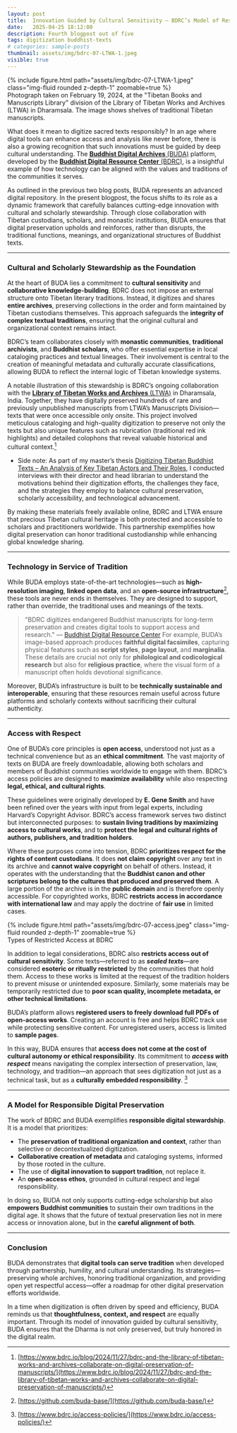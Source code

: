 ```yaml
---
layout: post
title:  Innovation Guided by Cultural Sensitivity – BDRC’s Model of Responsible Digital Stewardship
date:   2025-04-25 18:12:00
description: Fourth blogpost out of five
tags: digitization buddhist-texts
# categories: sample-posts
thumbnail: assets/img/bdrc-07-LTWA-1.jpeg
visible: true
---
```


<div class="row mt-3">
    <div class="col-sm mt-3 mt-md-0">
        {% include figure.html path="assets/img/bdrc-07-LTWA-1.jpeg" class="img-fluid rounded z-depth-1" zoomable=true %}
    </div>
</div>
<div class="caption">
    Photograph taken on February 19, 2024, at the "Tibetan Books and Manuscripts Library" division of the Library of Tibetan Works and Archives (LTWA) in Dharamsala. The image shows shelves of traditional Tibetan manuscripts.
</div>


What does it mean to digitize sacred texts responsibly? In an age where digital tools can enhance access and analysis like never before, there is also a growing recognition that such innovations must be guided by deep cultural understanding. The [**Buddhist Digital Archives** (BUDA)](https://library.bdrc.io) platform, developed by the [**Buddhist Digital Resource Center** (BDRC)](https://www.bdrc.io/), is a insightful example of how technology can be aligned with the values and traditions of the communities it serves.

As outlined in the previous two blog posts, BUDA represents an advanced digital repository. In the present blogpost, the focus shifts to its role as a dynamic framework that carefully balances cutting-edge innovation with cultural and scholarly stewardship. Through close collaboration with Tibetan custodians, scholars, and monastic institutions, BUDA ensures that digital preservation upholds and reinforces, rather than disrupts, the traditional functions, meanings, and organizational structures of Buddhist texts.

---

### Cultural and Scholarly Stewardship as the Foundation

At the heart of BUDA lies a commitment to **cultural sensitivity** and **collaborative knowledge-building**. BDRC does not impose an external structure onto Tibetan literary traditions. Instead, it digitizes and shares **entire archives**, preserving collections in the order and form maintained by Tibetan custodians themselves. This approach safeguards the **integrity of complex textual traditions**, ensuring that the original cultural and organizational context remains intact.

BDRC’s team collaborates closely with **monastic communities**, **traditional archivists**, and **Buddhist scholars**, who offer essential expertise in local cataloging practices and textual lineages. Their involvement is central to the creation of meaningful metadata and culturally accurate classifications, allowing BUDA to reflect the internal logic of Tibetan knowledge systems.

A notable illustration of this stewardship is BDRC’s ongoing collaboration with the [**Library of Tibetan Works and Archives** (LTWA)](https://tibetanlibrary.org/) in Dharamsala, India. Together, they have digitally preserved hundreds of rare and previously unpublished manuscripts from LTWA’s Manuscripts Division—texts that were once accessible only onsite. This project involved meticulous cataloging and high-quality digitization to preserve not only the texts but also unique features such as rubrication (traditional red ink highlights) and detailed colophons that reveal valuable historical and cultural context.[^1]

- Side note: As part of my master’s thesis [Digitizing Tibetan Buddhist Texts – An Analysis of Key Tibetan Actors and Their Roles](/assets/pdf/Yundung%202024_%20Digitizing%20Tibetan%20Buddhist%20Texts.pdf), I conducted interviews with their director and head librarian to understand the motivations behind their digitization efforts, the challenges they face, and the strategies they employ to balance cultural preservation, scholarly accessibility, and technological advancement.

By making these materials freely available online, BDRC and LTWA ensure that precious Tibetan cultural heritage is both protected and accessible to scholars and practitioners worldwide. This partnership exemplifies how digital preservation can honor traditional custodianship while enhancing global knowledge sharing.


---

### Technology in Service of Tradition

While BUDA employs state-of-the-art technologies—such as **high-resolution imaging**, **linked open data**, and an **open-source infrastructure**[^2], these tools are never ends in themselves. They are designed to support, rather than override, the traditional uses and meanings of the texts.
> "BDRC digitizes endangered Buddhist manuscripts for long-term preservation and creates digital tools to support access and research." 
> — [Buddhist Digital Resource Center](https://www.bdrc.io/programs/)
For example, BUDA’s image-based approach produces **faithful digital facsimiles**, capturing physical features such as **script styles**, **page layout**, and **marginalia**. These details are crucial not only for **philological and codicological research** but also for **religious practice**, where the visual form of a manuscript often holds devotional significance.

Moreover, BUDA’s infrastructure is built to be **technically sustainable and interoperable**, ensuring that these resources remain useful across future platforms and scholarly contexts without sacrificing their cultural authenticity.

---

### Access with Respect

One of BUDA’s core principles is **open access**, understood not just as a technical convenience but as an **ethical commitment**. The vast majority of texts on BUDA are freely downloadable, allowing both scholars and members of Buddhist communities worldwide to engage with them. BDRC’s access policies are designed to **maximize availability** while also respecting **legal, ethical, and cultural rights**.

These guidelines were originally developed by **E. Gene Smith** and have been refined over the years with input from legal experts, including Harvard’s Copyright Advisor. BDRC’s access framework serves two distinct but interconnected purposes: to **sustain living traditions by maximizing access to cultural works**, and to **protect the legal and cultural rights of authors, publishers, and tradition holders**.

Where these purposes come into tension, BDRC **prioritizes respect for the rights of content custodians**. It does **not claim copyright** over any text in its archive and **cannot waive copyright** on behalf of others. Instead, it operates with the understanding that the **Buddhist canon and other scriptures belong to the cultures that produced and preserved them**. A large portion of the archive is in the **public domain** and is therefore openly accessible. For copyrighted works, BDRC **restricts access in accordance with international law** and may apply the doctrine of **fair use** in limited cases.

<div class="row mt-3">
    <div class="col-sm mt-3 mt-md-0">
        {% include figure.html path="assets/img/bdrc-07-access.jpeg" class="img-fluid rounded z-depth-1" zoomable=true %}
    </div>
</div>
<div class="caption">
    Types of Restricted Access at BDRC
</div>

In addition to legal considerations, BDRC also **restricts access out of cultural sensitivity**. Some texts—referred to as ***sealed texts***—are considered **esoteric or ritually restricted** by the communities that hold them. Access to these works is limited at the request of the tradition holders to prevent misuse or unintended exposure. Similarly, some materials may be temporarily restricted due to **poor scan quality, incomplete metadata, or other technical limitations**.

BUDA’s platform allows **registered users to freely download full PDFs of open-access works**. Creating an account is free and helps BDRC track use while protecting sensitive content. For unregistered users, access is limited to **sample pages**.

In this way, BUDA ensures that **access does not come at the cost of cultural autonomy or ethical responsibility**. Its commitment to ***access with respect*** means navigating the complex intersection of preservation, law, technology, and tradition—an approach that sees digitization not just as a technical task, but as a **culturally embedded responsibility**. [^3]

---

### A Model for Responsible Digital Preservation

The work of BDRC and BUDA exemplifies **responsible digital stewardship**. It is a model that prioritizes:

- The **preservation of traditional organization and context**, rather than selective or decontextualized digitization.
- **Collaborative creation of metadata** and cataloging systems, informed by those rooted in the culture.
- The use of **digital innovation to support tradition**, not replace it.
- An **open-access ethos**, grounded in cultural respect and legal responsibility.

In doing so, BUDA not only supports cutting-edge scholarship but also **empowers Buddhist communities** to sustain their own traditions in the digital age. It shows that the future of textual preservation lies not in mere access or innovation alone, but in the **careful alignment of both**.

---

### Conclusion

BUDA demonstrates that **digital tools can serve tradition** when developed through partnership, humility, and cultural understanding. Its strategies—preserving whole archives, honoring traditional organization, and providing open yet respectful access—offer a roadmap for other digital preservation efforts worldwide.

In a time when digitization is often driven by speed and efficiency, BUDA reminds us that **thoughtfulness, context, and respect** are equally important. Through its model of innovation guided by cultural sensitivity, BUDA ensures that the Dharma is not only preserved, but truly honored in the digital realm.


[^1]: [https://www.bdrc.io/blog/2024/11/27/bdrc-and-the-library-of-tibetan-works-and-archives-collaborate-on-digital-preservation-of-manuscripts/](https://www.bdrc.io/blog/2024/11/27/bdrc-and-the-library-of-tibetan-works-and-archives-collaborate-on-digital-preservation-of-manuscripts/)
[^2]: [https://github.com/buda-base/](https://github.com/buda-base/)
[^3]: [https://www.bdrc.io/access-policies/](https://www.bdrc.io/access-policies/)
